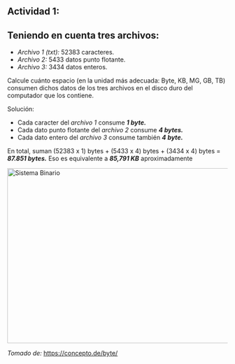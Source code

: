 ## Actividad 1: 

## Teniendo en cuenta tres archivos: 

+ *Archivo 1 (txt):* 52383 caracteres. 
+ *Archivo 2:* 5433 datos punto flotante.
+ *Archivo 3:* 3434 datos enteros.

Calcule cuánto espacio (en la unidad más adecuada: Byte, KB, MG, GB, TB) consumen dichos datos de los tres archivos en el disco duro del computador que los contiene.

Solución: 
+ Cada caracter del *archivo 1* consume ___1 byte.___
+ Cada dato punto flotante del *archivo 2* consume ___4 bytes.___
+ Cada dato entero del *archivo 3* consume también ___4 byte.___

En total, suman (52383 x 1) bytes + (5433 x 4) bytes + (3434 x 4) bytes = ___87.851 bytes.___ 
Eso es equivalente a ___85,791 KB___ aproximadamente

<img width="800" height="400" alt="Sistema Binario" src="https://github.com/user-attachments/assets/b565926d-214c-45f1-9f4a-7cddae99c13c" />

_Tomado de:_ https://concepto.de/byte/ 

